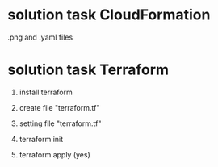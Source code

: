 # solution task CloudFormation

.png and .yaml files

# solution task Terraform

1. install terraform

2. create file "terraform.tf"

3. setting file "terraform.tf"

4. terraform init

5. terraform apply (yes)
